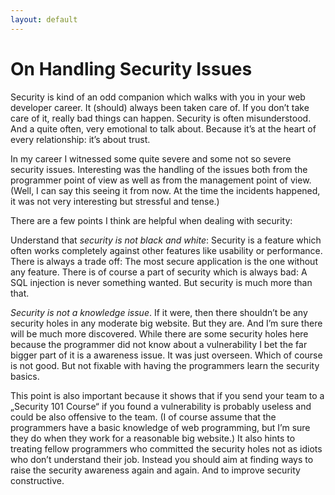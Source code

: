```yaml
---
layout: default
---
```


# On Handling Security Issues

Security is kind of an odd companion which walks with you in your web developer career. It (should) always been taken care of. If you don’t take care of it, really bad things can happen. Security is often misunderstood. And a quite often, very emotional to talk about. Because it’s at the heart of every relationship: it’s about trust.

In my career I witnessed some quite severe and some not so severe security issues. Interesting was the handling of the issues both from the programmer point of view as well as from the management point of view. (Well, I can say this seeing it from now. At the time the incidents happened, it was not very interesting but stressful and tense.)

There are a few points I think are helpful when dealing with security:

Understand that *security is not black and white*: Security is a feature which often works completely against other features like usability or performance. There is always a trade off: The most secure application is the one without any feature. There is of course a part of security which is always bad: A SQL injection is never something wanted. But security is much more than that.

*Security is not a knowledge issue*. If it were, then there shouldn’t be any security holes in any moderate big website. But they are. And I’m sure there will be much more discovered. While there are some security holes here because the programmer did not know about a vulnerability I bet the far bigger part of it is a awareness issue. It was just overseen. Which of course is not good. But not fixable with having the programmers learn the security basics.

This point is also important because it shows that if you send your team to a „Security 101 Course“ if you found a vulnerability is probably useless and could be also offensive to the team. (I of course assume that the programmers have a basic knowledge of web programming, but I’m sure they do when they work for a reasonable big website.) It also hints to treating fellow programmers who committed the security holes not as idiots who don’t understand their job. Instead you should aim at finding ways to raise the security awareness again and again. And to improve security constructive.



